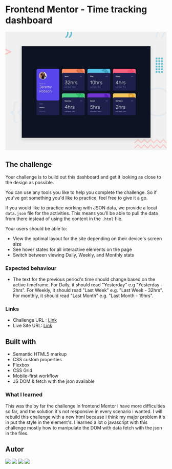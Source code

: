 # Frontend Mentor - Time tracking dashboard



![Design preview for the Time tracking dashboard coding challenge](./design/desktop-preview.jpg)

## The challenge

Your challenge is to build out this dashboard and get it looking as close to the design as possible.

You can use any tools you like to help you complete the challenge. So if you've got something you'd like to practice, feel free to give it a go.

If you would like to practice working with JSON data, we provide a local `data.json` file for the activities. This means you'll be able to pull the data from there instead of using the content in the `.html` file.

Your users should be able to:

- View the optimal layout for the site depending on their device's screen size
- See hover states for all interactive elements on the page
- Switch between viewing Daily, Weekly, and Monthly stats

### Expected behaviour

- The text for the previous period's time should change based on the active timeframe. For Daily, it should read "Yesterday" e.g "Yesterday - 2hrs". For Weekly, it should read "Last Week" e.g. "Last Week - 32hrs". For monthly, it should read "Last Month" e.g. "Last Month - 19hrs".


### Links
- Challenge URL : [Link](https://www.frontendmentor.io/challenges/time-tracking-dashboard-UIQ7167Jw/hub)
- Live Site URL: [Link](https://mvergara94.github.io/time-track-dashoard/)

## Built with

- Semantic HTML5 markup
- CSS custom properties
- Flexbox
- CSS Grid
- Mobile-first workflow
- JS DOM & fetch with the json available

### What I learned
This was the by far the challenge in frontend Mentor i have more difficulties so far, and the solution it's not responsive in every scenario i wanted. I will rebuild this challenge with a new html because i think my major problem it's in put the style in the element's. I learned a lot o javascript with this challenge mostly how to manipulate the DOM with data fetch with the json in the files.



## Autor

<div> 
 <a href="https://www.linkedin.com/in/mario-henrique-cardoso-vergara-669a43210" target="_blank">
 <img src="https://img.shields.io/badge/-LinkedIn-%230077B5?style=for-the-badge&logo=linkedin&logoColor=white" target="_blank"></a>  
  <a href="https://instagram.com/vergara.m94" target="_blank"><img src="https://img.shields.io/badge/-Instagram-%23E4405F?style=for-the-badge&logo=instagram&logoColor=white" target="_blank"></a> 
<a href="https://dev.to/mvergara94" target="_blank"><img src="https://img.shields.io/badge/-DEVTO-%23000000?style=for-the-badge&logo=dev.to&logoColor=white" target="_blank"></a> 
   <a href = "mailto:mariovergaralorena@gmail.com"><img src="https://img.shields.io/badge/-Gmail-%23333?style=for-the-badge&logo=gmail&logoColor=white" target="_blank"></a>
</div>




